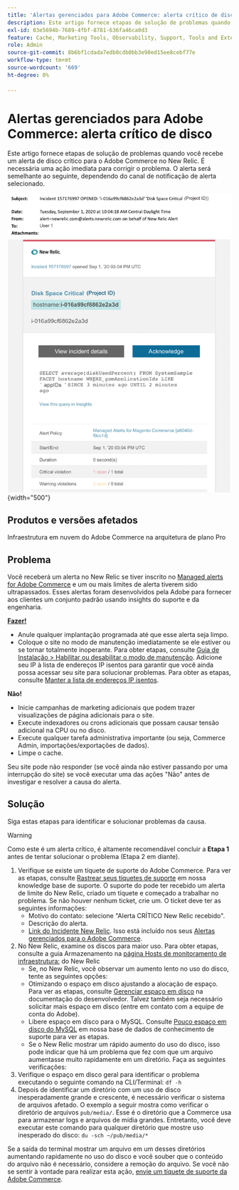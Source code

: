 ```yaml
---
title: 'Alertas gerenciados para Adobe Commerce: alerta crítico de disco'
description: Este artigo fornece etapas de solução de problemas quando você recebe um alerta de disco crítico para o Adobe Commerce no New Relic. É necessária uma ação imediata para corrigir o problema. O alerta será semelhante ao seguinte, dependendo do canal de notificação de alerta selecionado.
exl-id: 03e5694b-7689-4fbf-8781-636fa46ca0d3
feature: Cache, Marketing Tools, Observability, Support, Tools and External Services
role: Admin
source-git-commit: 8b6bf1cdada7edb0cdb0bb3e90ed15ee8cebf77e
workflow-type: tm+mt
source-wordcount: '669'
ht-degree: 0%

---
```


# Alertas gerenciados para Adobe Commerce: alerta crítico de disco

Este artigo fornece etapas de solução de problemas quando você recebe um alerta de disco crítico para o Adobe Commerce no New Relic. É necessária uma ação imediata para corrigir o problema. O alerta será semelhante ao seguinte, dependendo do canal de notificação de alerta selecionado.

![alerta crítico de disco](assets/disk-critical-magento-managed.png){width="500"}

## Produtos e versões afetados

Infraestrutura em nuvem do Adobe Commerce na arquitetura de plano Pro

## Problema

Você receberá um alerta no New Relic se tiver inscrito no [Managed alerts for Adobe Commerce](/help/support-tools/managed-alerts-for-adobe-commerce/managed-alerts-for-magento-commerce.md) e um ou mais limites de alerta tiverem sido ultrapassados. Esses alertas foram desenvolvidos pela Adobe para fornecer aos clientes um conjunto padrão usando insights do suporte e da engenharia.

<u> **Fazer!** </u>

* Anule qualquer implantação programada até que esse alerta seja limpo.
* Coloque o site no modo de manutenção imediatamente se ele estiver ou se tornar totalmente inoperante. Para obter etapas, consulte [Guia de Instalação > Habilitar ou desabilitar o modo de manutenção](https://experienceleague.adobe.com/en/docs/commerce-operations/installation-guide/tutorials/maintenance-mode). Adicione seu IP à lista de endereços IP isentos para garantir que você ainda possa acessar seu site para solucionar problemas. Para obter as etapas, consulte [Manter a lista de endereços IP isentos](https://experienceleague.adobe.com/en/docs/commerce-operations/installation-guide/tutorials/maintenance-mode#instgde-cli-maint-exempt).

**Não!**

* Inicie campanhas de marketing adicionais que podem trazer visualizações de página adicionais para o site.
* Execute indexadores ou crons adicionais que possam causar tensão adicional na CPU ou no disco.
* Execute qualquer tarefa administrativa importante (ou seja, Commerce Admin, importações/exportações de dados).
* Limpe o cache.

Seu site pode não responder (se você ainda não estiver passando por uma interrupção do site) se você executar uma das ações &quot;Não&quot; antes de investigar e resolver a causa do alerta.

## Solução

Siga estas etapas para identificar e solucionar problemas da causa.

>[!WARNING]
>
>Como este é um alerta crítico, é altamente recomendável concluir a **Etapa 1** antes de tentar solucionar o problema (Etapa 2 em diante).

1. Verifique se existe um tíquete de suporte do Adobe Commerce. Para ver as etapas, consulte [Rastrear seus tíquetes de suporte](/help/help-center-guide/help-center/magento-help-center-user-guide.md#track-tickets) em nossa knowledge base de suporte. O suporte do pode ter recebido um alerta de limite do New Relic, criado um tíquete e começado a trabalhar no problema. Se não houver nenhum ticket, crie um. O ticket deve ter as seguintes informações:
   * Motivo do contato: selecione &quot;Alerta CRÍTICO New Relic recebido&quot;.
   * Descrição do alerta.
   * [Link do Incidente New Relic](https://docs.newrelic.com/docs/alerts-applied-intelligence/new-relic-alerts/alert-incidents/view-violation-event-details-incidents). Isso está incluído nos seus [Alertas gerenciados para o Adobe Commerce](/help/support-tools/managed-alerts-for-adobe-commerce/managed-alerts-for-magento-commerce.md).
1. No New Relic, examine os discos para maior uso. Para obter etapas, consulte a guia Armazenamento na [página Hosts de monitoramento de infraestrutura:](https://docs.newrelic.com/docs/infrastructure/infrastructure-ui-pages/infra-hosts-ui-page/#storage) do New Relic
   * Se, no New Relic, você observar um aumento lento no uso do disco, tente as seguintes opções:
   * Otimizando o espaço em disco ajustando a alocação de espaço. Para ver as etapas, consulte [Gerenciar espaço em disco](https://experienceleague.adobe.com/docs/commerce-cloud-service/user-guide/develop/storage/manage-disk-space.html) na documentação do desenvolvedor. Talvez também seja necessário solicitar mais espaço em disco (entre em contato com a equipe de conta do Adobe).
   * Libere espaço em disco para o MySQL. Consulte [Pouco espaço em disco do MySQL](/help/troubleshooting/database/mysql-disk-space-is-low-on-magento-commerce-cloud.md) em nossa base de dados de conhecimento de suporte para ver as etapas.
   * Se o New Relic mostrar um rápido aumento do uso do disco, isso pode indicar que há um problema que fez com que um arquivo aumentasse muito rapidamente em um diretório. Faça as seguintes verificações:
1. Verifique o espaço em disco geral para identificar o problema executando o seguinte comando na CLI/Terminal: `df -h`
1. Depois de identificar um diretório com um uso de disco inesperadamente grande e crescente, é necessário verificar o sistema de arquivos afetado. O exemplo a seguir mostra como verificar o diretório de arquivos `pub/media/`. Esse é o diretório que a Commerce usa para armazenar logs e arquivos de mídia grandes. Entretanto, você deve executar este comando para qualquer diretório que mostre uso inesperado do disco: `du -sch ~/pub/media/*`

Se a saída do terminal mostrar um arquivo em um desses diretórios aumentando rapidamente no uso do disco e você souber que o conteúdo do arquivo não é necessário, considere a remoção do arquivo. Se você não se sentir à vontade para realizar esta ação, [envie um tíquete de suporte da Adobe Commerce](/help/help-center-guide/help-center/magento-help-center-user-guide.md#submit-ticket).
